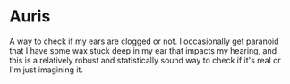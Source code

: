# Auris

A way to check if my ears are clogged or not. I occasionally get paranoid that I have some wax stuck deep in my ear that impacts my hearing, and this is a relatively robust and statistically sound way to check if it's real or I'm just imagining it.
